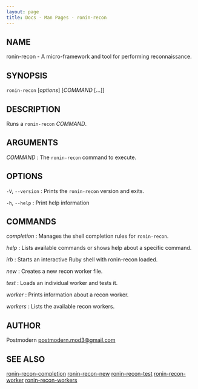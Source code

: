 ```yaml
---
layout: page
title: Docs - Man Pages - ronin-recon
---
```


## NAME

ronin-recon - A micro-framework and tool for performing reconnaissance.

## SYNOPSIS

`ronin-recon` [*options*] [*COMMAND* [...]]

## DESCRIPTION

Runs a `ronin-recon` *COMMAND*.

## ARGUMENTS

*COMMAND*
: The `ronin-recon` command to execute.

## OPTIONS

`-V`, `--version`
: Prints the `ronin-recon` version and exits.

`-h`, `--help`
: Print help information

## COMMANDS

*completion*
: Manages the shell completion rules for `ronin-recon`.

*help*
: Lists available commands or shows help about a specific command.

*irb*
: Starts an interactive Ruby shell with ronin-recon loaded.

*new*
: Creates a new recon worker file.

*test*
: Loads an individual worker and tests it.

*worker*
: Prints information about a recon worker.

*workers*
: Lists the available recon workers.

## AUTHOR

Postmodern <postmodern.mod3@gmail.com>

## SEE ALSO

[ronin-recon-completion](ronin-recon-completion.1.html) [ronin-recon-new](ronin-recon-new.1.html) [ronin-recon-test](ronin-recon-test.1.html) [ronin-recon-worker](ronin-recon-worker.1.html) [ronin-recon-workers](ronin-recon-workers.1.html)

